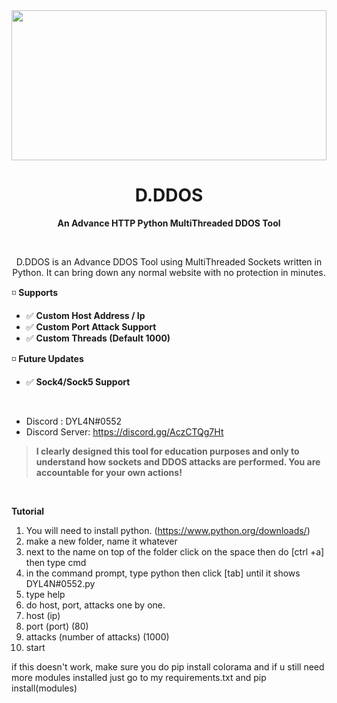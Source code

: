 <img src="https://cdn.discordapp.com/attachments/952095322304315412/952630991187509309/rfsfdfddfg.png" height=240 width=100%>
<h1 align="center">D.DDOS</h1>
<p align="center"><b>An Advance HTTP Python MultiThreaded DDOS Tool</b></p>
<br>
<p align="center">D.DDOS is an Advance DDOS Tool using MultiThreaded Sockets written in Python. It can bring down any normal website with no protection in minutes.<br>

◽ __**Supports**__
- ✅ **Custom Host Address / Ip**
- ✅ **Custom Port Attack Support**
- ✅ **Custom Threads (Default 1000)**

◽ __**Future Updates**__
- ✅ **Sock4/Sock5 Support**
<br>
  
   * Discord : DYL4N#0552
   * Discord Server: https://discord.gg/AczCTQg7Ht

> **I clearly designed this tool for education purposes and only to understand how sockets and DDOS attacks are performed. You are accountable for your own actions!**
<br>

  **Tutorial**
  1. You will need to install python. (https://www.python.org/downloads/)
  2. make a new folder, name it whatever
  3. next to the name on top of the folder click on the space then do [ctrl +a] then type cmd
  4. in the command prompt, type python then click [tab] until it shows DYL4N#0552.py
  5. type help
  6. do host, port, attacks one by one.
  7. host (ip)
  8. port (port) (80)
  9. attacks (number of attacks) (1000)
  10. start
  
 if this doesn't work, make sure you do pip install colorama and if u still need more modules installed just go to my requirements.txt and pip install(modules)
  
  
